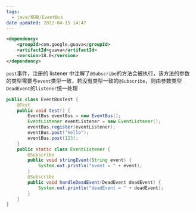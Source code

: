 ```yaml
---
tags:
  - java/框架/EventBus
date updated: 2022-04-15 14:47
---
```


```xml
<dependency>
    <groupId>com.google.guava</groupId>
    <artifactId>guava</artifactId>
    <version>18.0</version>
</dependency>
```

`post`事件，注册的 listener 中注解了`@Subscribe`的方法会被执行，该方法的参数的类型需要与`event`类型一致，若没有类型一致的`@Subscribe`，则由参数类型`DeadEvent`的`listener`统一处理

```java
public class EventBusTest {
    @Test
    public void test() {
        EventBus eventBus = new EventBus();
        EventListener eventListener = new EventListener();
        eventBus.register(eventListener);
        eventBus.post("hello");
        eventBus.post(123);
    }
    public static class EventListener {
        @Subscribe
        public void stringEvent(String event) {
            System.out.println("event = " + event);
        }
        @Subscribe
        public void handleDeadEvent(DeadEvent deadEvent) {
            System.out.println("deadEvent = " + deadEvent);
        }
    }
}

```
